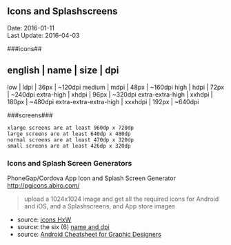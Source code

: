 ## Icons and Splashscreens ##
Date: 2016-01-11<br>
Last Update: 2016-04-03

###icons##

english                | name    | size  | dpi
--------------------------------------------------
low                    | ldpi    |  36px | ~120dpi
medium                 | mdpi    |  48px | ~160dpi
high                   | hdpi    |  72px | ~240dpi
extra-high             | xhdpi   |  96px | ~320dpi
extra-extra-high       | xxhdpi  | 180px | ~480dpi
extra-extra-extra-high | xxxhdpi | 192px | ~640dpi

###screens###

    xlarge screens are at least 960dp x 720dp
    large screens are at least 640dp x 480dp
    normal screens are at least 470dp x 320dp
    small screens are at least 426dp x 320dp

### Icons and Splash Screen Generators ###

PhoneGap/Cordova App Icon and Splash Screen Generator<br />
http://pgicons.abiro.com/
> upload a 1024x1024 image and get all the required icons for Android and iOS, and a Splashscreens, and App store images

- source: [icons HxW](http://developer.android.com/guide/practices/screens_support.html#DesigningResources)
- source: the six (6) [name and dpi](http://developer.android.com/guide/practices/screens_support.html#range)
- source: [Android Cheatsheet for Graphic Designers](http://petrnohejl.github.io/Android-Cheatsheet-For-Graphic-Designers/)
